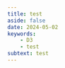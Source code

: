```yaml
---
title: test
aside: false
date: 2024-05-02
keywords:
    - D3
    - test
subtext: test
---
```



<script setup>
</script>



